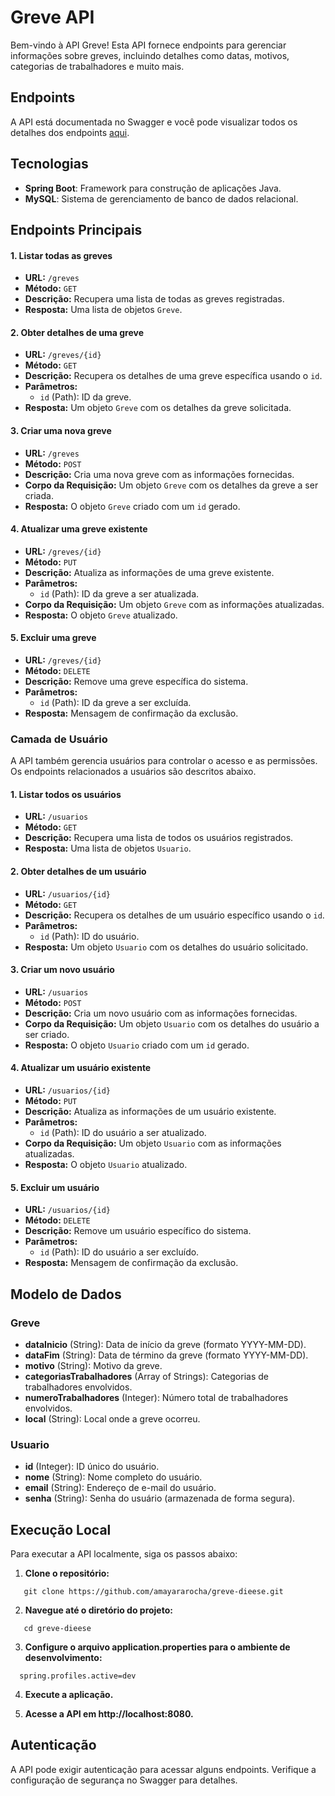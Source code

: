 # Greve API

Bem-vindo à API Greve! Esta API fornece endpoints para gerenciar informações sobre greves, incluindo detalhes como datas, motivos, categorias de trabalhadores e muito mais.

## Endpoints

A API está documentada no Swagger e você pode visualizar todos os detalhes dos endpoints [aqui](https://greve-dieese.onrender.com/swagger-ui/index.html#/).

## Tecnologias

- **Spring Boot**: Framework para construção de aplicações Java.
- **MySQL**: Sistema de gerenciamento de banco de dados relacional.

## Endpoints Principais

#### 1. **Listar todas as greves**

- **URL:** `/greves`
- **Método:** `GET`
- **Descrição:** Recupera uma lista de todas as greves registradas.
- **Resposta:** Uma lista de objetos `Greve`.

#### 2. **Obter detalhes de uma greve**

- **URL:** `/greves/{id}`
- **Método:** `GET`
- **Descrição:** Recupera os detalhes de uma greve específica usando o `id`.
- **Parâmetros:**
  - `id` (Path): ID da greve.
- **Resposta:** Um objeto `Greve` com os detalhes da greve solicitada.

#### 3. **Criar uma nova greve**

- **URL:** `/greves`
- **Método:** `POST`
- **Descrição:** Cria uma nova greve com as informações fornecidas.
- **Corpo da Requisição:** Um objeto `Greve` com os detalhes da greve a ser criada.
- **Resposta:** O objeto `Greve` criado com um `id` gerado.

#### 4. **Atualizar uma greve existente**

- **URL:** `/greves/{id}`
- **Método:** `PUT`
- **Descrição:** Atualiza as informações de uma greve existente.
- **Parâmetros:**
  - `id` (Path): ID da greve a ser atualizada.
- **Corpo da Requisição:** Um objeto `Greve` com as informações atualizadas.
- **Resposta:** O objeto `Greve` atualizado.

#### 5. **Excluir uma greve**

- **URL:** `/greves/{id}`
- **Método:** `DELETE`
- **Descrição:** Remove uma greve específica do sistema.
- **Parâmetros:**
  - `id` (Path): ID da greve a ser excluída.
- **Resposta:** Mensagem de confirmação da exclusão.

### Camada de Usuário

A API também gerencia usuários para controlar o acesso e as permissões. Os endpoints relacionados a usuários são descritos abaixo.

#### 1. **Listar todos os usuários**

- **URL:** `/usuarios`
- **Método:** `GET`
- **Descrição:** Recupera uma lista de todos os usuários registrados.
- **Resposta:** Uma lista de objetos `Usuario`.

#### 2. **Obter detalhes de um usuário**

- **URL:** `/usuarios/{id}`
- **Método:** `GET`
- **Descrição:** Recupera os detalhes de um usuário específico usando o `id`.
- **Parâmetros:**
  - `id` (Path): ID do usuário.
- **Resposta:** Um objeto `Usuario` com os detalhes do usuário solicitado.

#### 3. **Criar um novo usuário**

- **URL:** `/usuarios`
- **Método:** `POST`
- **Descrição:** Cria um novo usuário com as informações fornecidas.
- **Corpo da Requisição:** Um objeto `Usuario` com os detalhes do usuário a ser criado.
- **Resposta:** O objeto `Usuario` criado com um `id` gerado.

#### 4. **Atualizar um usuário existente**

- **URL:** `/usuarios/{id}`
- **Método:** `PUT`
- **Descrição:** Atualiza as informações de um usuário existente.
- **Parâmetros:**
  - `id` (Path): ID do usuário a ser atualizado.
- **Corpo da Requisição:** Um objeto `Usuario` com as informações atualizadas.
- **Resposta:** O objeto `Usuario` atualizado.

#### 5. **Excluir um usuário**

- **URL:** `/usuarios/{id}`
- **Método:** `DELETE`
- **Descrição:** Remove um usuário específico do sistema.
- **Parâmetros:**
  - `id` (Path): ID do usuário a ser excluído.
- **Resposta:** Mensagem de confirmação da exclusão.

## Modelo de Dados

### Greve

- **dataInicio** (String): Data de início da greve (formato YYYY-MM-DD).
- **dataFim** (String): Data de término da greve (formato YYYY-MM-DD).
- **motivo** (String): Motivo da greve.
- **categoriasTrabalhadores** (Array of Strings): Categorias de trabalhadores envolvidos.
- **numeroTrabalhadores** (Integer): Número total de trabalhadores envolvidos.
- **local** (String): Local onde a greve ocorreu.

### Usuario

- **id** (Integer): ID único do usuário.
- **nome** (String): Nome completo do usuário.
- **email** (String): Endereço de e-mail do usuário.
- **senha** (String): Senha do usuário (armazenada de forma segura).

## Execução Local

Para executar a API localmente, siga os passos abaixo:

1. **Clone o repositório:**
```
   git clone https://github.com/amayararocha/greve-dieese.git
``` 
2. **Navegue até o diretório do projeto:**
```
   cd greve-dieese
```
3. **Configure o arquivo application.properties para o ambiente de desenvolvimento:**
```
  spring.profiles.active=dev
``` 
4. **Execute a aplicação.**

5. **Acesse a API em http://localhost:8080.**

## Autenticação

A API pode exigir autenticação para acessar alguns endpoints. Verifique a configuração de segurança no Swagger para detalhes.

